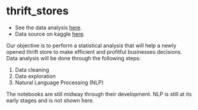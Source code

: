 # thrift_stores

 - See the data analysis [here](https://github.com/pedroafleite/thrift_stores/blob/master/thrift_store.ipynb).
 - Data source on kaggle [here](https://www.kaggle.com/mateuspgomes/brazil-thrift-stores-data).
 
Our objective is to perform a statistical analysis that will help a newly opened thrift store to make efficient and profitful businesses decisions. Data analysis will be done through the following steps:

1. Data cleaning
2. Data exploration
3. Natural Language Processing (NLP)

The notebooks are still midway through their development. NLP is still at its early stages and is not shown here.
